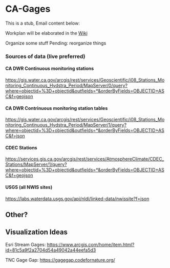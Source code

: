 # CA-Gages
This is a stub, Email content below:

Workplan will be elaborated in the [Wiki](https://github.com/internetofwater/CA-Gages/wiki)


Organize some stuff
Pending: reorganize things


### Sources of data (live preferred)

#### CA DWR Continuous monitoring stations
https://gis.water.ca.gov/arcgis/rest/services/Geoscientific/i08_Stations_Monitoring_Continuous_Hydstra_Period/MapServer/0/query?where=objectid+%3D+objectid&outfields=*&orderByFields=OBJECTID+ASC&f=geojson

#### CA DWR Contrinuous monitoring station tables
https://gis.water.ca.gov/arcgis/rest/services/Geoscientific/i08_Stations_Monitoring_Continuous_Hydstra_Period/MapServer/1/query?where=objectid+%3D+objectid&outfields=*&orderByFields=OBJECTID+ASC&f=json

#### CDEC Stations
https://services.gis.ca.gov/arcgis/rest/services/AtmosphereClimate/CDEC_Stations/MapServer/1/query?where=objectid+%3D+objectid&outfields=*&orderByFields=OBJECTID+ASC&f=geojson



#### USGS (all NWIS sites)
https://labs.waterdata.usgs.gov/api/nldi/linked-data/nwissite?f=json


## Other?


## Visualization Ideas
Esri Stream Gages: https://www.arcgis.com/home/item.html?id=81c5a9f2a2704d54a49042a44eefa5d3

TNC Gage Gap: https://gagegap.codefornature.org/
